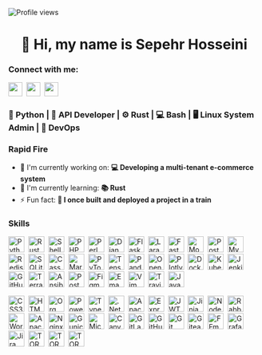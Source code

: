 ![Profile views](https://komarev.com/ghpvc/?username=ThirdScript&label=Profile%20views&color=0e75b6&style=flat)

<div id="toc">
  <ul align="center" style="list-style: none">
    <summary>
      <h1>
        👋 Hi, my name is Sepehr Hosseini
      </h1>
    </summary>
  </ul>
</div>

**<h3 align="left">Connect with me:</h3>** 
<p align="left"><a href="sep.businessmail@gmail.com" target="_blank"><img src="https://img.shields.io/badge/Gmail-D14836?style=for-the-badge&logo=gmail&logoColor=white" height="28" style="margin-right: 4px"></a> <a href="https://github.com/ThirdScript" target="_blank"><img src="https://img.shields.io/badge/GitHub-100000?style=for-the-badge&logo=github&logoColor=white" height="28" style="margin-right: 4px"></a> <a href="https://www.linkedin.com/in/https://www.linkedin.com/in/sepehr-hosseini-62b384260/" target="_blank"><img src="https://img.shields.io/badge/LinkedIn-0077B5?style=for-the-badge&logo=linkedin&logoColor=white" height="28" style="margin-right: 4px"></a></p>

 **<h3 align="left">🐍 Python | 🔌 API Developer | ⚙️ Rust | 💻 Bash | 🖥️ Linux System Admin | 🚀 DevOps</h3>**

**<h3 align="left">Rapid Fire</h3>**

- 💼 I'm currently working on: **💻 Developing a multi-tenant e-commerce system**
- 🌱 I'm currently learning: **📚 Rust**
- ⚡ Fun fact: **🎢 I once built and deployed a project in a train**

 **<h3 align="left">Skills</h3>**

<p align="left"><img src="https://img.shields.io/badge/Python-306998?logo=python&logoColor=white" height="32" alt="Python" style="margin-right: 4px"> <img src="https://img.shields.io/badge/Rust-B7410E?logo=rust&logoColor=white" height="32" alt="Rust" style="margin-right: 4px"> <img src="https://img.shields.io/badge/Shell-4EAA25?logo=gnu-bash&logoColor=white" height="32" alt="Shell" style="margin-right: 4px"> <img src="https://img.shields.io/badge/PHP-777BB4?logo=php&logoColor=white" height="32" alt="PHP" style="margin-right: 4px"> <img src="https://img.shields.io/badge/Perl-0298C3?logo=perl&logoColor=white" height="32" alt="Perl" style="margin-right: 4px"> <img src="https://img.shields.io/badge/Django-092E20?logo=django&logoColor=white" height="32" alt="Django" style="margin-right: 4px"> <img src="https://img.shields.io/badge/Flask-000000?logo=flask&logoColor=white" height="32" alt="Flask" style="margin-right: 4px"> <img src="https://img.shields.io/badge/Laravel-F05032?logo=laravel&logoColor=white" height="32" alt="Laravel" style="margin-right: 4px"> <img src="https://img.shields.io/badge/FastAPI-009688?logo=fastapi&logoColor=white" height="32" alt="FastAPI" style="margin-right: 4px"> <img src="https://img.shields.io/badge/MongoDB-4EA94B?logo=mongodb&logoColor=white" height="32" alt="MongoDB" style="margin-right: 4px"> <img src="https://img.shields.io/badge/PostgreSQL-316192?logo=postgresql&logoColor=white" height="32" alt="PostgreSQL" style="margin-right: 4px"> <img src="https://img.shields.io/badge/MySQL-4479A1?logo=mysql&logoColor=white" height="32" alt="MySQL" style="margin-right: 4px"> <img src="https://img.shields.io/badge/Redis-DC382D?logo=redis&logoColor=white" height="32" alt="Redis" style="margin-right: 4px"> <img src="https://img.shields.io/badge/SQLite-003B57?logo=sqlite&logoColor=white" height="32" alt="SQLite" style="margin-right: 4px"> <img src="https://img.shields.io/badge/Cassandra-1287B1?logo=apache%20cassandra&logoColor=white" height="32" alt="Cassandra" style="margin-right: 4px"> <img src="https://img.shields.io/badge/MariaDB-003545?logo=mariadb&logoColor=white" height="32" alt="MariaDB" style="margin-right: 4px"> <img src="https://img.shields.io/badge/PyTorch-EE4C2C?logo=pytorch&logoColor=white" height="32" alt="PyTorch" style="margin-right: 4px"> <img src="https://img.shields.io/badge/TensorFlow-FF6F00?logo=tensorflow&logoColor=white" height="32" alt="TensorFlow" style="margin-right: 4px"> <img src="https://img.shields.io/badge/Pandas-150458?logo=pandas&logoColor=white" height="32" alt="Pandas" style="margin-right: 4px"> <img src="https://img.shields.io/badge/OpenCV-27338e?logo=OpenCV&logoColor=white" height="32" alt="OpenCV" style="margin-right: 4px"> <img src="https://img.shields.io/badge/Plotly-3F4F75?logo=plotly&logoColor=white" height="32" alt="Plotly" style="margin-right: 4px"> <img src="https://img.shields.io/badge/Docker-2496ED?logo=docker&logoColor=white" height="32" alt="Docker" style="margin-right: 4px"> <img src="https://img.shields.io/badge/Kubernetes-326CE5?logo=kubernetes&logoColor=white" height="32" alt="Kubernetes" style="margin-right: 4px"> <img src="https://img.shields.io/badge/Jenkins-D24939?logo=jenkins&logoColor=white" height="32" alt="Jenkins" style="margin-right: 4px"> <img src="https://img.shields.io/badge/GitHub_Actions-2088FF?logo=github-actions&logoColor=white" height="32" alt="GitHub Actions" style="margin-right: 4px"> <img src="https://img.shields.io/badge/Terraform-623CE4?logo=terraform&logoColor=white" height="32" alt="Terraform" style="margin-right: 4px"> <img src="https://img.shields.io/badge/Ansible-EE0000?logo=ansible&logoColor=white" height="32" alt="Ansible" style="margin-right: 4px"> <img src="https://img.shields.io/badge/Postman-FF6C37?logo=postman&logoColor=white" height="32" alt="Postman" style="margin-right: 4px"> <img src="https://img.shields.io/badge/Figma-F24E1E?logo=figma&logoColor=white" height="32" alt="Figma" style="margin-right: 4px"> <img src="https://img.shields.io/badge/Emacs-7F5AB6?logo=emacs&logoColor=white" height="32" alt="Emacs" style="margin-right: 4px"> <img src="https://img.shields.io/badge/Vim-019733?logo=vim&logoColor=white" height="32" alt="Vim" style="margin-right: 4px"> <img src="https://img.shields.io/badge/TravisCI-3D3D3D?logo=travis-ci&logoColor=white" height="32" alt="Travis CI" style="margin-right: 4px"> <img src="https://img.shields.io/badge/JavaScript-F7DF1C?logo=javascript&logoColor=white" height="32" alt="JavaScript" style="margin-right: 4px"></p>

 <img src="https://img.shields.io/badge/css3-%231572B6.svg?style=for-the-badge&logo=css3&logoColor=white" height="32" alt="CSS3" style="margin-right: 4px"> <img src="https://img.shields.io/badge/html5-%23E34F26.svg?style=for-the-badge&logo=html5&logoColor=white" height="32" alt="HTML5" style="margin-right: 4px"> <img src="https://img.shields.io/badge/orgmode-%2377AA99.svg?style=for-the-badge&logo=org&logoColor=white" height="32" alt="Org Mode" style="margin-right: 4px"> <img src="https://img.shields.io/badge/PowerShell-%235391FE.svg?style=for-the-badge&logo=powershell&logoColor=white" height="32" alt="PowerShell" style="margin-right: 4px"> <img src="https://img.shields.io/badge/typescript-%23007ACC.svg?style=for-the-badge&logo=typescript&logoColor=white" height="32" alt="TypeScript" style="margin-right: 4px"> <img src="https://img.shields.io/badge/.NET-5C2D91?style=for-the-badge&logo=.net&logoColor=white" height="32" alt=".Net" style="margin-right: 4px"> <img src="https://img.shields.io/badge/Apache%20Kafka-000?style=for-the-badge&logo=apachekafka" height="32" alt="Apache Kafka" style="margin-right: 4px"> <img src="https://img.shields.io/badge/express.js-%23404d59.svg?style=for-the-badge&logo=express&logoColor=%2361DAFB" height="32" alt="Express.js" style="margin-right: 4px"> <img src="https://img.shields.io/badge/JWT-black?style=for-the-badge&logo=JSON%20web%20tokens" height="32" alt="JWT" style="margin-right: 4px"> <img src="https://img.shields.io/badge/jinja-white.svg?style=for-the-badge&logo=jinja&logoColor=black" height="32" alt="Jinja" style="margin-right: 4px"> <img src="https://img.shields.io/badge/node.js-6DA55F?style=for-the-badge&logo=node.js&logoColor=white" height="32" alt="NodeJS" style="margin-right: 4px"> <img src="https://img.shields.io/badge/rabbitmq-FF6600?style=for-the-badge&logo=rabbitmq&logoColor=white" height="32" alt="RabbitMQ" style="margin-right: 4px"> <img src="https://img.shields.io/badge/WordPress-%23117AC9.svg?style=for-the-badge&logo=WordPress&logoColor=white" height="32" alt="WordPress" style="margin-right: 4px"> <img src="https://img.shields.io/badge/apache-%23D42029.svg?style=for-the-badge&logo=apache&logoColor=white" height="32" alt="Apache" style="margin-right: 4px"> <img src="https://img.shields.io/badge/nginx-%23009639.svg?style=for-the-badge&logo=nginx&logoColor=white" height="32" alt="Nginx" style="margin-right: 4px"> <img src="https://img.shields.io/badge/gunicorn-%298729.svg?style=for-the-badge&logo=gunicorn&logoColor=white" height="32" alt="Gunicorn" style="margin-right: 4px"> <img src="https://img.shields.io/badge/Microsoft%20SQL%20Server-CC2927?style=for-the-badge&logo=microsoft%20sql%20server&logoColor=white" height="32" alt="Microsoft SQL Server" style="margin-right: 4px"> <img src="https://img.shields.io/badge/Canva-%2300C4CC.svg?style=for-the-badge&logo=Canva&logoColor=white" height="32" alt="Canva" style="margin-right: 4px"> <img src="https://img.shields.io/badge/gitlab%20CI-%23181717.svg?style=for-the-badge&logo=gitlab&logoColor=white" height="32" alt="GitLab CI" style="margin-right: 4px"> <img src="https://img.shields.io/badge/github%20actions-%232671E5.svg?style=for-the-badge&logo=githubactions&logoColor=white" height="32" alt="GitHub Actions" style="margin-right: 4px"> <img src="https://img.shields.io/badge/git-%23F05033.svg?style=for-the-badge&logo=git&logoColor=white" height="32" alt="Git" style="margin-right: 4px"> <img src="https://img.shields.io/badge/Gitea-34495E?style=for-the-badge&logo=gitea&logoColor=5D9425" height="32" alt="Gitea" style="margin-right: 4px"> <img src="https://shields.io/badge/FFmpeg-%23171717.svg?logo=ffmpeg&style=for-the-badge&labelColor=171717&logoColor=5cb85c" height="32" alt="FFmpeg" style="margin-right: 4px"> <img src="https://img.shields.io/badge/grafana-%23F46800.svg?style=for-the-badge&logo=grafana&logoColor=white" height="32" alt="Grafana" style="margin-right: 4px"> <img src="https://img.shields.io/badge/jira-%230A0FFF.svg?style=for-the-badge&logo=jira&logoColor=white" height="32" alt="Jira" style="margin-right: 4px"> <img src="https://img.shields.io/badge/tor-%237E4798.svg?style=for-the-badge&logo=tor-project&logoColor=white" height="32" alt="TOR" style="margin-right: 4px">
 <img src="https://observability.thomasriley.co.uk/prometheus/what-is-prometheus/images/logo.png" height="32" alt="TOR" style="margin-right: 4px">
  <img src="https://s3.typoniels.de/typoniels-strapi/production/grafana_loki_6223a6731b.webp" height="32" alt="TOR" style="margin-right: 4px">
